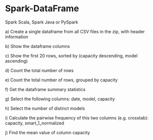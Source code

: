 # Spark-DataFrame

Spark Scala, Spark Java or PySpark

a) Create a single dataframe from all CSV files in the zip, with header information

b) Show the dataframe columns

c) Show the first 20 rows, sorted by (capacity descending, model ascending)

d) Count the total number of rows

e) Count the total number of rows, grouped by capacity

f) Get the dataframe summary statistics

g) Select the following columns: date, model, capacity

h) Select the number of distinct models

i) Calculate the pairwise frequency of this two columns (e.g. crosstab):
capacity, smart_1_normalized

j) Find the mean value of column capacity
